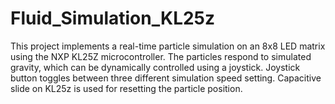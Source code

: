 # Fluid_Simulation_KL25z
This project implements a real-time particle simulation on an 8x8 LED matrix using the NXP KL25Z microcontroller. The particles respond to simulated gravity, which can be dynamically controlled using a joystick. Joystick button toggles between three different simulation speed setting.  Capacitive slide on KL25z is used for resetting the particle position.


